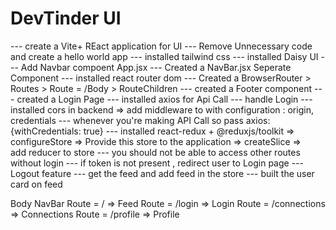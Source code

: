 # DevTinder UI

--- create a Vite+ REact application for UI 
--- Remove Unnecessary code and create a hello world app
--- installed tailwind css
--- installed Daisy UI
--- Add Navbar compoent App.jsx
--- Created a NavBar.jsx Seperate Component
--- installed react router dom
--- Created a BrowserRouter > Routes > Route  = /Body > RouteChildren
--- created a Footer component
--- created a Login Page
--- installed axios for Api Call 
--- handle Login 
--- installed cors in backend => add middleware to with configuration : origin, credentials
--- whenever you're making API Call so pass axios: {withCredentials: true}
--- installed react-redux + @reduxjs/toolkit => configureStore  => Provide this store to the application => createSlice =>   
    add reducer to store
--- you should not be able to access other routes without login
--- if token is not present , redirect user to Login page
--- Logout feature
--- get the feed and add feed in the store
--- built the user card on feed










Body 
    NavBar
    Route = / => Feed
    Route = /login => Login
    Route = /connections => Connections
    Route = /profile => Profile

